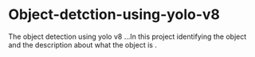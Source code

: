 # Object-detction-using-yolo-v8
The object detection using yolo v8 ...In this project identifying the object and the description about what the object is .
